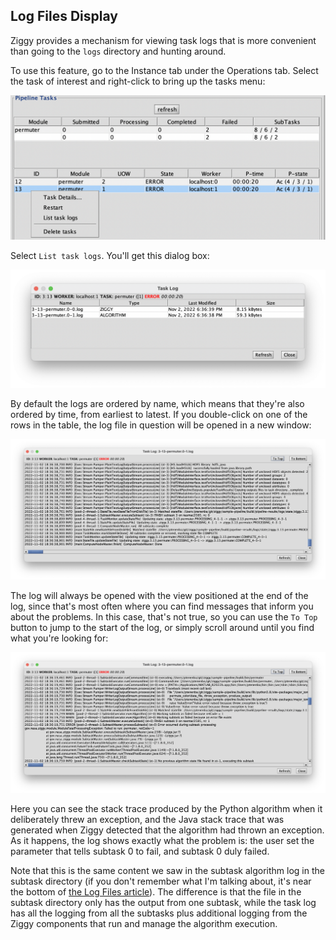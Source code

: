 ## Log Files Display

Ziggy provides a mechanism for viewing task logs that is more convenient than going to the `logs` directory and hunting around.

To use this feature, go to the Instance tab under the Operations tab. Select the task of interest and right-click to bring up the tasks menu:

<img src="images/tasks-menu.png" style="zoom:50%;"/>

Select `List task logs`. You'll get this dialog box:

![](images/logs-list.png)

By default the logs are ordered by name, which means that they're also ordered by time, from earliest to latest. If you double-click on one of the rows in the table, the log file in question will be opened in a new window:

![](images/task-log-display.png)

The log will always be opened with the view positioned at the end of the log, since that's most often where you can find messages that inform you about the problems. In this case, that's not true, so you can use the `To Top` button to jump to the start of the log, or simply scroll around until you find what you're looking for:

![](images/task-log-showing-problem.png)

Here you can see the stack trace produced by the Python algorithm when it deliberately threw an exception, and the Java stack trace that was generated when Ziggy detected that the algorithm had thrown an exception. As it happens, the log shows exactly what the problem is: the user set the parameter that tells subtask 0 to fail, and subtask 0 duly failed.

Note that this is the same content we saw in the subtask algorithm log in the subtask directory (if you don't remember what I'm talking about, it's near the bottom of [the Log Files article](log-files.md)). The difference is that the file in the subtask directory only has the output from one subtask, while the task log has all the logging from all the subtasks plus additional logging from the Ziggy components that run and manage the algorithm execution.
